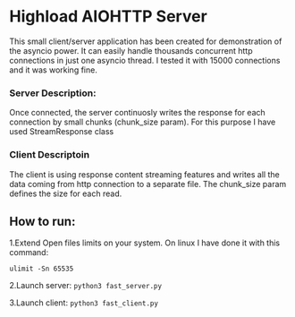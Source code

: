 # Highload AIOHTTP Server

This small client/server application has been created for demonstration of the asyncio power. It can easily handle thousands concurrent http connections in just one asyncio thread. I tested it with 15000 connections and it was working fine. 

### Server Description:
Once connected, the server continuosly writes the response for each connection by small chunks (chunk_size param). For this purpose I have used StreamResponse class

### Client Descriptoin
The client is using response content streaming features and writes all the data coming from http connection to a separate file. The chunk_size param defines the size for each read.


## How to run:
1.Extend Open files limits on your system. On linux I have done it with this command:

```ulimit -Sn 65535```

2.Launch server:
```python3 fast_server.py```

3.Launch client:
```python3 fast_client.py```